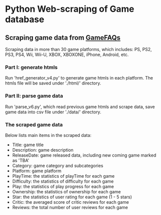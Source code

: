 # Python Web-scraping of Game database #

## Scraping game data from [GameFAQs](https://www.gamefaqs.com)
Scraping data in more than 30 game platforms, which includes: PS, PS2, PS3, PS4, Wii, Wii-U, XBOX, XBOXONE, iPhone, Android, etc. 

### Part I: generate htmls ###
Run 'href_generator_v4.py' to generate game htmls in each platform. The htmls file will be saved under './html/' directory.

### Part II: parse game data ###
Run 'parse_v6.py', which read previous game htmls and scrape data, save game data into csv file under './data/' directory.

### The scraped game data ###
Below lists main items in the scraped data:
- Title: game title
- Description: game description
- ReleaseDate: game released data, including new coming game marked as 'TBA'
- Category: game category and subcategories
- Platform: game platform
- PlayTime: the statistics of playTime for each game
- Difficulty: the statistics of difficulty for each game
- Play: the statistics of play progress for each game
- Ownership: the statistics of ownership for each game
- Star: the statistics of user rating for each game (1 - 5 stars)
- Critic: the averaged score of critic reviews for each game
- Reviews: the total number of user reviews for each game 


